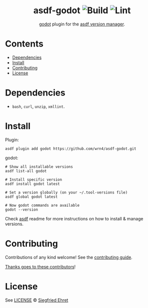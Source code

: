 <div align="center">

# asdf-godot ![Build](https://github.com/nyrst/asdf-godot/workflows/Build/badge.svg) ![Lint](https://github.com/nyrst/asdf-godot/workflows/Lint/badge.svg)

[godot](https://godotengine.org/) plugin for the [asdf version manager](https://asdf-vm.com).

</div>

# Contents

- [Dependencies](#dependencies)
- [Install](#install)
- [Contributing](#contributing)
- [License](#license)

# Dependencies

- `bash`, `curl`, `unzip`, `xmllint`.

# Install

Plugin:

```shell
asdf plugin add godot https://github.com/wrn4/asdf-godot.git
```

godot:

```shell
# Show all installable versions
asdf list-all godot

# Install specific version
asdf install godot latest

# Set a version globally (on your ~/.tool-versions file)
asdf global godot latest

# Now godot commands are available
godot --version
```

Check [asdf](https://github.com/asdf-vm/asdf) readme for more instructions on how to
install & manage versions.

# Contributing

Contributions of any kind welcome! See the [contributing guide](contributing.md).

[Thanks goes to these contributors](https://github.com/nyrst/asdf-godot/graphs/contributors)!

# License

See [LICENSE](LICENSE) © [Siegfried Ehret](https://github.com/SiegfriedEhret/)
